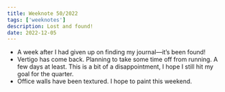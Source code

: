 ```yaml
---
title: Weeknote 50/2022
tags: ['weeknotes']
description: Lost and found!
date: 2022-12-05
---
```

- A week after I had given up on finding my journal—it’s been found!
- Vertigo has come back. Planning to take some time off from running. A few days at least. This is a bit of a disappointment, I hope I still hit my goal for the quarter.
- Office walls have been textured. I hope to paint this weekend. 